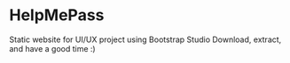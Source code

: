 # HelpMePass
Static website for UI/UX project using Bootstrap Studio
Download, extract, and have a good time :)
